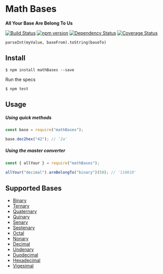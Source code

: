 # Math Bases

**All Your Base Are Belong To Us**

[![Build Status](https://travis-ci.org/hebertcisco/mathBases.svg?branch=master)](https://travis-ci.org/hebertcisco/mathBases) [![npm version](http://img.shields.io/npm/v/mathbases.svg)](https://npmjs.org/package/mathbases) [![Dependency Status](https://david-dm.org/hebertcisco/mathBases.svg)](https://david-dm.org/hebertcisco/mathBases) [![Coverage Status](https://coveralls.io/repos/github/hebertcisco/mathBases/badge.svg?branch=master)](https://coveralls.io/github/hebertcisco/mathBases?branch=master)

```
parseInt(myValue, baseFrom).toString(baseTo)
```

## Install

```
$ npm install mathBases --save
```

Run the specs

```
$ npm test
```

## Usage

##### Using quick methods

```js
const base = require("mathBases");

base.dec2hex("42"); // '2a'
```

##### Using the master converter

```js
const { allYour } = require("mathBases");

allYour("decimal").areBelongTo("binary")(50); // '110010'
```

## Supported Bases

- [Binary](#Binary)
- [Ternary](#Ternary)
- [Quaternary](#Quaternary)
- [Quinary](#Quinary)
- [Senary](#Senary)
- [Septenary](#Septenary)
- [Octal](#Octal)
- [Nonary](#Nonary)
- [Decimal](#Decimal)
- [Undenary](#Undenary)
- [Duodecimal](#Duodecimal)
- [Hexadecimal](#Hexadecimal)
- [Vigesimal](#Vigesimal)
